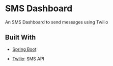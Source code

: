 # SMS Dashboard

An SMS Dashboard to send messages using Twilio

## Built With

* [Spring Boot](https://spring.io/)

* [Twilio](https://www.twilio.com/): SMS API